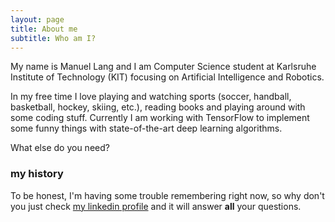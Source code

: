 ```yaml
---
layout: page
title: About me
subtitle: Who am I?
---
```


My name is Manuel Lang and I am Computer Science student at Karlsruhe Institute of Technology (KIT) focusing on Artificial Intelligence and Robotics.

In my free time I love playing and watching sports (soccer, handball, basketball, hockey, skiing, etc.), reading books and playing around with some coding stuff. Currently I am working with TensorFlow to implement some funny things with state-of-the-art deep learning algorithms.

What else do you need?

### my history

To be honest, I'm having some trouble remembering right now, so why don't you just check [my linkedin profile](https://linkedin.com/in/manuel-lang) and it will answer **all** your questions.